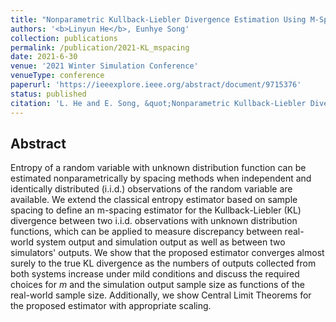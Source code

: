 ```yaml
---
title: "Nonparametric Kullback-Liebler Divergence Estimation Using M-Spacing"
authors: '<b>Linyun He</b>, Eunhye Song'
collection: publications
permalink: /publication/2021-KL_mspacing
date: 2021-6-30
venue: '2021 Winter Simulation Conference'
venueType: conference
paperurl: 'https://ieeexplore.ieee.org/abstract/document/9715376'
status: published
citation: 'L. He and E. Song, &quot;Nonparametric Kullback-Liebler Divergence Estimation Using M-Spacing&quot;, In proceedings of the <i>2021 Winter Simulation Conference (WSC)</i>, 2021, pp. 1-12, doi: 10.1109/WSC52266.2021.9715376.'
---
```




## Abstract
Entropy of a random variable with unknown distribution function can be estimated nonparametrically by spacing methods when independent and identically distributed (i.i.d.) observations of the random variable are available. We extend the classical entropy estimator based on sample spacing to define an m-spacing estimator for the Kullback-Liebler (KL) divergence between two i.i.d. observations with unknown distribution functions, which can be applied to measure discrepancy between real-world system output and simulation output as well as between two simulators' outputs. We show that the proposed estimator converges almost surely to the true KL divergence as the numbers of outputs collected from both systems increase under mild conditions and discuss the required choices for $m$ and the simulation output sample size as functions of the real-world sample size. Additionally, we show Central Limit Theorems for the proposed estimator with appropriate scaling.
